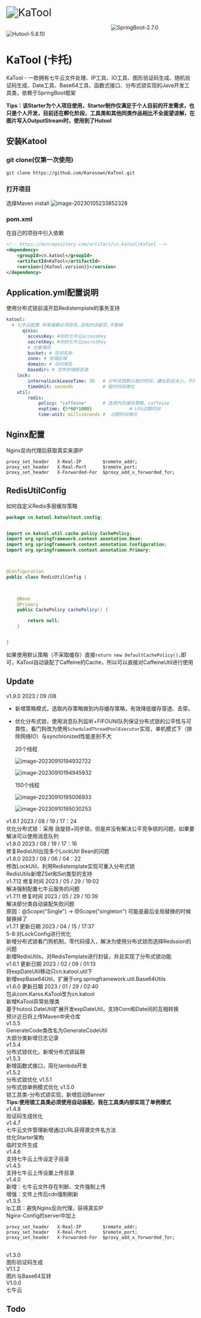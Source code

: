 <img src="http://7n.cdn.wzl1.top/typora/img/KaTool.png" alt="KaTool" style="zoom:200%;" />

&emsp;&emsp;&emsp;&emsp;&emsp;&emsp;&emsp;&emsp;&emsp;&emsp;&emsp;&emsp;&emsp;&emsp;&emsp;&emsp;&emsp;&emsp;&emsp;&emsp;![SpringBoot-2.7.0](https://img.shields.io/badge/SpringBoot-2.7.0-green)&emsp;&emsp;&emsp;![Hutool-5.8.10](https://img.shields.io/badge/Hutool-5.8.10-green)

# KaTool (卡托)
KaTool - 一款拥有七牛云文件处理、IP工具、IO工具、图形验证码生成、随机验证码生成、Date工具、Base64工具、函数式接口、分布式锁实现的Java开发工具类，依赖于SpringBoot框架<br>

**Tips：该Starter为个人项目使用，Starter制作仅满足于个人目前的开发需求，也只是个人开发，目前还在孵化阶段，工具类和其他同类作品相比不全面望谅解，在图片写入OutputStream时，使用到了Hutool**
## 安装Katool
### git clone(仅第一次使用)
```shell
git clone https://github.com/Karosown/KaTool.git
```
### 打开项目
选择Maven install
![image-20230105233852328](http://7n.cdn.wzl1.top/typora/img/image-20230105233852328.png)
### pom.xml
在自己的项目中引入依赖
```xml
<!-- https://mvnrepository.com/artifact/cn.katool/KaTool -->
<dependency>
    <groupId>cn.katool</groupId>
    <artifactId>KaTool</artifactId>
    <version>{{KaTool.version}}</version>
</dependency>
```
## Application.yml配置说明

使用分布式锁前请开启Redistemplate的事务支持

```yaml
katool:
  # 七牛云配置 所有值都必须存在,没有的话留空,不能缺
      qiniu:
        accessKey: #你的七牛云accessKey
        secretKey: #你的七牛云secretKey
        # 对象储存
        bucket: # 空间名称
        zone: # 存储区域
        domain: # 访问域名
        basedir: # 文件存储根目录
    lock:
        internalLockLeaseTime: 30   # 分布式锁默认租约时间，建议别设太小，不然和没有设置毫无区别
        timeUnit: seconds           # 租约时间单位
    util:
        redis:
            policy: "caffeine"      # 选择内存缓存策略，caffeine
            exptime: {5*60*1000}              # LFU过期时间
            time-unit: milliseconds #  过期时间单位
```
## Nginx配置
Nginx反向代理后获取真实来源IP
```Nginx.config-server
proxy_set_header   X-Real-IP        $remote_addr;
proxy_set_header   X-Real-Port      $remote_port;
proxy_set_header   X-Forwarded-For  $proxy_add_x_forwarded_for;
```
## RedisUtilConfig

如何自定义Redis多层缓存策略

```java
package cn.katool.katooltest.config;


import cn.katool.util.cache.policy.CachePolicy;
import org.springframework.context.annotation.Bean;
import org.springframework.context.annotation.Configuration;
import org.springframework.context.annotation.Primary;



@Configuration
public class RedisUtilConfig {

    

    @Bean
    @Primary
    public CachePolicy cachePolicy() {

        return null;
    }


}
```

如果使用默认策略（不采取缓存）直接`return new DefaultCachePolicy();`即可，KaTool自动装配了Caffeine的Cache，所以可以直接对CaffeineUtil进行使用

## Update

v1.9.0 2023 / 09 /08

- 新增策略模式，选取内存策略做到内存缓存策略，有效降低缓存穿透、击穿。

- 优化分布式锁，使用消息队列监听+FIFOUNI队列保证分布式锁的公平性与可靠性，看门狗改为使用`ScheduledThreadPoolExecutor`实现，单机模式下（排除网络IO）与synchronized性能差别不大

  20个线程

  ![image-20230910194932722](http://gd.7n.cdn.wzl1.top/typora/img/image-20230910194932722.png)

  ![image-20230910194945932](http://gd.7n.cdn.wzl1.top/typora/img/image-20230910194945932.png)

  150个线程

  ![image-20230910195006933](http://gd.7n.cdn.wzl1.top/typora/img/image-20230910195006933.png)

  ![image-20230910195030253](http://gd.7n.cdn.wzl1.top/typora/img/image-20230910195030253.png)

v1.8.1 2023 / 08 / 19 / 17：24<br>
优化分布式锁：采用 自旋锁+同步锁，但是并没有解决公平竞争锁的问题，如果要解决可以使用消息队列<br>
v1.8.0  2023 / 08 / 19 / 17：16<br>
修复RedisUtil出现多个LockUtil Bean的问题<br>
v1.8.0  2023 / 08 / 06 / 04：22<br>
修改LockUtil，利用Redistemplate实现可重入分布式锁<br>
RedisUtils新增ZSet和Set类型的支持<br>
v1.7.12 修复时间 2023 / 05 / 29 / 19:02<br>
解决强制配置七牛云服务的问题<br>
v1.7.11 修复时间 2023 / 05 / 29 / 10:39<br>
解决部分类自动装配失败问题<br>
原因：@Scope("Single") -> @Scope("singleton") 可能是最后全局替换的时候替换掉了<br>
v1.7.1  更新日期 2023 / 04 / 15 / 17:37<br>
5-8:对LockConfig进行优化<br>
新增分布式锁看门狗机制，零代码侵入，解决为使用分布式锁而选择Redssion的问题<br>
新增RedisUtils，对RedisTemplate进行封装，并且实现了分布式锁功能<br>
v1.6.1  更新日期 2023 / 02 / 09 / 01:13<br>
将expDateUtil移动只cn.katool.util下<br>
新增expBase64Util，扩展于org.springframework.util.Base64Utils<br>
v1.6.0  更新日期 2023 / 01 / 29 / 02:40<br>
包从com.Karos.KaTool改为cn.katool<br>
新增KaTool异常处理类<br>
基于hutool.DateUtil扩展开发expDateUtil，支持Corn和Date间的互相转换<br>
预计近日将上传Maven中央仓库<br>
v1.5.5<br>
GenerateCode类改名为GenerateCodeUtil<br>
大部分类新增日志记录<br>
v1.5.4<br>
分布式锁优化，新增分布式锁延期<br>
v1.5.3<br>
新增函数式接口，简化lambda开发<br>
v1.5.2<br>
分布式锁优化
v1.5.1<br>
分布式锁单例模式优化
v1.5.0<br>
锁工具类-分布式锁实现，新增启动Banner<br>
**Tips:使用锁工具类必须使用自动装配，我在工具类内部实现了单例模式**<br>
v1.4.8<br>
验证码生成优化<br>
v1.4.7<br>
七牛云文件管理新增通过URL获得源文件名方法<br>
优化Starter架构<br>
临时文件生成<br>
v1.4.6<br>
支持七牛云上传设定子目录<br>
v1.4.5<br>
支持七牛云上传设置上传目录<br>
v1.4.0<br>
新增：七牛云文件存在判断、文件强制上传<br>
增强：文件上传后cdn强制刷新<br>
v1.3.5<br>
Ip工具：避免Nginx反向代理，获得真实IP<br>
Nginx-Config的server中加上<br>

```Nginx.config-server
proxy_set_header   X-Real-IP        $remote_addr;
proxy_set_header   X-Real-Port      $remote_port;
proxy_set_header   X-Forwarded-For  $proxy_add_x_forwarded_for;
```
<br>
v1.3.0<br>
图形验证码生成<br>
V1.1.2<br>
图片与Base64互转<br>
V1.0.0<br>
七牛云<br>

## Todo

